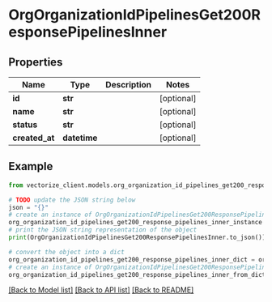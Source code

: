 # OrgOrganizationIdPipelinesGet200ResponsePipelinesInner


## Properties

Name | Type | Description | Notes
------------ | ------------- | ------------- | -------------
**id** | **str** |  | [optional] 
**name** | **str** |  | [optional] 
**status** | **str** |  | [optional] 
**created_at** | **datetime** |  | [optional] 

## Example

```python
from vectorize_client.models.org_organization_id_pipelines_get200_response_pipelines_inner import OrgOrganizationIdPipelinesGet200ResponsePipelinesInner

# TODO update the JSON string below
json = "{}"
# create an instance of OrgOrganizationIdPipelinesGet200ResponsePipelinesInner from a JSON string
org_organization_id_pipelines_get200_response_pipelines_inner_instance = OrgOrganizationIdPipelinesGet200ResponsePipelinesInner.from_json(json)
# print the JSON string representation of the object
print(OrgOrganizationIdPipelinesGet200ResponsePipelinesInner.to_json())

# convert the object into a dict
org_organization_id_pipelines_get200_response_pipelines_inner_dict = org_organization_id_pipelines_get200_response_pipelines_inner_instance.to_dict()
# create an instance of OrgOrganizationIdPipelinesGet200ResponsePipelinesInner from a dict
org_organization_id_pipelines_get200_response_pipelines_inner_from_dict = OrgOrganizationIdPipelinesGet200ResponsePipelinesInner.from_dict(org_organization_id_pipelines_get200_response_pipelines_inner_dict)
```
[[Back to Model list]](../README.md#documentation-for-models) [[Back to API list]](../README.md#documentation-for-api-endpoints) [[Back to README]](../README.md)


